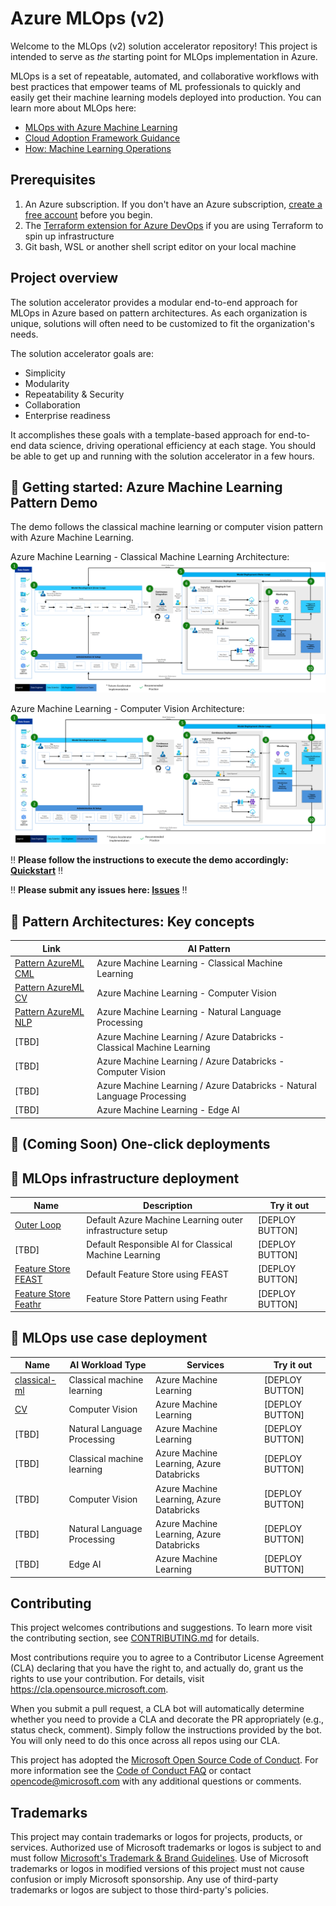 # Azure MLOps (v2) 


Welcome to the MLOps (v2) solution accelerator repository! This project is intended to serve as *the* starting point for MLOps implementation in Azure.

MLOps is a set of repeatable, automated, and collaborative workflows with best practices that empower teams of ML professionals to quickly and easily get their machine learning models deployed into production. You can learn more about MLOps here:

- [MLOps with Azure Machine Learning](https://azure.microsoft.com/services/machine-learning/mlops/#features)
- [Cloud Adoption Framework Guidance](https://docs.microsoft.com/azure/cloud-adoption-framework/ready/azure-best-practices/ai-machine-learning-mlops)
- [How: Machine Learning Operations](https://docs.microsoft.com/azure/machine-learning/concept-model-management-and-deployment)

## Prerequisites

1. An Azure subscription. If you don't have an Azure subscription, [create a free account](https://aka.ms/AzureMLFree) before you begin.
2. The [Terraform extension for Azure DevOps](https://marketplace.visualstudio.com/items?itemName=ms-devlabs.custom-terraform-tasks) if you are using Terraform to spin up infrastructure
3. Git bash, WSL or another shell script editor on your local machine

## Project overview

The solution accelerator provides a modular end-to-end approach for MLOps in Azure based on pattern architectures. As each organization is unique, solutions will often need to be customized to fit the organization's needs.

The solution accelerator goals are:

- Simplicity
- Modularity
- Repeatability & Security
- Collaboration
- Enterprise readiness

It accomplishes these goals with a template-based approach for end-to-end data science, driving operational efficiency at each stage. You should be able to get up and running with the solution accelerator in a few hours.

## 👤 Getting started: Azure Machine Learning Pattern Demo
  
The demo follows the classical machine learning or computer vision pattern with Azure Machine Learning.

Azure Machine Learning - Classical Machine Learning Architecture:
![AzureML CML](/documentation/architecturepattern/AzureML_CML_Architecture.png)

Azure Machine Learning - Computer Vision Architecture:
![AzureML CV](/documentation/architecturepattern/AzureML_SupervisedCV_Architecture.png)
  
‼️ **Please follow the instructions to execute the demo accordingly: [Quickstart](https://github.com/Azure/mlops-v2/blob/main/QUICKSTART.md)** ‼️

‼️ **Please submit any issues here: [Issues](https://github.com/Azure/mlops-v2/issues)** ‼️

## 📐 Pattern Architectures: Key concepts

| Link                                                    | AI Pattern                                                              |
| ------------------------------------------------------- | ----------------------------------------------------------------------- |
| [Pattern AzureML CML](https://github.com/Azure/mlops-v2/blob/main/documentation/architecturepattern/AzureML_CML_Architecture.png) | Azure Machine Learning - Classical Machine Learning                     |
| [Pattern AzureML CV](https://github.com/Azure/mlops-v2/blob/main/documentation/architecturepattern/AzureML_SupervisedCV_Architecture.png)                                                 | Azure Machine Learning - Computer Vision                                |
| [Pattern AzureML NLP](https://github.com/Azure/mlops-v2/blob/main/documentation/architecturepattern/AzureML_NLP_Classification_Architecture.png)                                                 | Azure Machine Learning - Natural Language Processing                    |
| [TBD]                                                   | Azure Machine Learning / Azure Databricks - Classical Machine Learning  |
| [TBD]                                                   | Azure Machine Learning / Azure Databricks - Computer Vision             |
| [TBD]                                                   | Azure Machine Learning / Azure Databricks - Natural Language Processing |
| [TBD]                                                   | Azure Machine Learning - Edge AI                                        |

## 📯 (Coming Soon) One-click deployments
  
## 📯 MLOps infrastructure deployment

| Name                                                         | Description                                                | Try it out      |
| ------------------------------------------------------------ | ---------------------------------------------------------- | --------------- |
| [Outer Loop](https://github.com/Azure/mlops-templates)       | Default Azure Machine Learning outer infrastructure setup  | [DEPLOY BUTTON] |
| [TBD]                                                        | Default Responsible AI for Classical Machine Learning      | [DEPLOY BUTTON] |
| [Feature Store FEAST](https://github.com/Azure/feast-azure)  | Default Feature Store using FEAST                          | [DEPLOY BUTTON] |
| [Feature Store Feathr](https://github.com/linkedin/feathr)   | Feature Store Pattern using Feathr                         | [DEPLOY BUTTON] |

## 📯 MLOps use case deployment

| Name                                                                | AI Workload Type                   | Services                                 | Try it out      |
|-------------------------------------------------------------------- | -----------------------------------| ---------------------------------------- | --------------- |
| [classical-ml](https://github.com/Azure/mlops-project-template/tree/main/classical)     | Classical machine learning         | Azure Machine Learning                   | [DEPLOY BUTTON] |
| [CV](https://github.com/Azure/mlops-project-template/tree/main/cv)  | Computer Vision                    | Azure Machine Learning                   | [DEPLOY BUTTON] |
| [TBD]                                                               | Natural Language Processing        | Azure Machine Learning                   | [DEPLOY BUTTON] |
| [TBD]                                                               | Classical machine learning         | Azure Machine Learning, Azure Databricks | [DEPLOY BUTTON] |
| [TBD]                                                               | Computer Vision                    | Azure Machine Learning, Azure Databricks | [DEPLOY BUTTON] |
| [TBD]                                                               | Natural Language Processing        | Azure Machine Learning, Azure Databricks | [DEPLOY BUTTON] |
| [TBD]                                                               | Edge AI                            | Azure Machine Learning                   | [DEPLOY BUTTON] |  

## Contributing

This project welcomes contributions and suggestions. To learn more visit the contributing section, see [CONTRIBUTING.md](CONTRIBUTING.md) for details.

Most contributions require you to agree to a Contributor License Agreement (CLA) declaring that you have the right to, and actually do, grant us the rights to use your contribution. For details, visit https://cla.opensource.microsoft.com.

When you submit a pull request, a CLA bot will automatically determine whether you need to provide a CLA and decorate the PR appropriately (e.g., status check, comment). Simply follow the instructions provided by the bot. You will only need to do this once across all repos using our CLA.

This project has adopted the [Microsoft Open Source Code of Conduct](https://opensource.microsoft.com/codeofconduct/). For more information see the [Code of Conduct FAQ](https://opensource.microsoft.com/codeofconduct/faq/) or contact [opencode@microsoft.com](mailto:opencode@microsoft.com) with any additional questions or comments.

## Trademarks

This project may contain trademarks or logos for projects, products, or services. Authorized use of Microsoft
trademarks or logos is subject to and must follow
[Microsoft's Trademark & Brand Guidelines](https://www.microsoft.com/legal/intellectualproperty/trademarks/usage/general).
Use of Microsoft trademarks or logos in modified versions of this project must not cause confusion or imply Microsoft sponsorship.
Any use of third-party trademarks or logos are subject to those third-party's policies.
